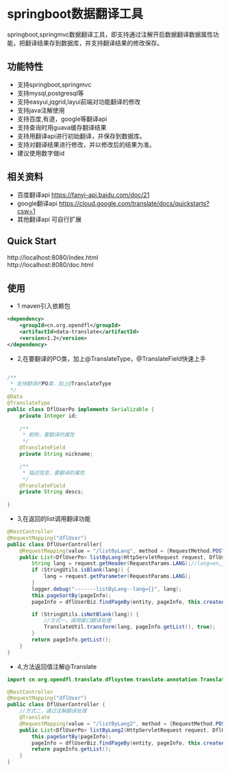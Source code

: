 # springboot数据翻译工具
springboot,springmvc数据翻译工具，即支持通过注解开启数据翻译数据属性功能，把翻译结果存到数据库，并支持翻译结果的修改保存。

## 功能特性
* 支持springboot,springmvc
* 支持mysql,postgresql等
* 支持easyui,jqgrid,layui前端对功能翻译的修改
* 支持java注解使用
* 支持百度,有道，google等翻译api
* 支持查询时用guava缓存翻译结果
* 支持用翻译api进行初始翻译，并保存到数据库。
* 支持对翻译结果进行修改，并以修改后的结果为准。
* 建议使用数字做id

## 相关资料
* 百度翻译api https://fanyi-api.baidu.com/doc/21
* google翻译api https://cloud.google.com/translate/docs/quickstarts?csw=1
* 其他翻译api 可自行扩展

## Quick Start
http://localhost:8080/index.html  
http://localhost:8080/doc.html

## 使用
* 1 maven引入依赖包
```xml
<dependency>
    <groupId>cn.org.opendfl</groupId>
    <artifactId>data-translate</artifactId>
    <version>1.2</version>
</dependency>
```
* 2,在要翻译的PO类，加上@TranslateType，@TranslateField快速上手
```java

/**
 * 支持翻译的PO类，加上@TranslateType
 */
@Data
@TranslateType
public class DflUserPo implements Serializable {
    private Integer id;
    
    /**
     * 昵称，要翻译的属性
     */
    @TranslateField
    private String nickname;

    /**
     * 描述信息，要翻译的属性
     */
    @TranslateField
    private String descs;
    
}
```
* 3,在返回的list调用翻译功能
```java
@RestController
@RequestMapping("dflUser")
public class DflUserController{
    @RequestMapping(value = "/listByLang", method = {RequestMethod.POST, RequestMethod.GET})
    public List<DflUserPo> listByLang(HttpServletRequest request, DflUserPo entity, MyPageInfo<DflUserPo> pageInfo) {
        String lang = request.getHeader(RequestParams.LANG);//lang=en,jp等，主语言zh不翻译
        if (StringUtils.isBlank(lang)) {
            lang = request.getParameter(RequestParams.LANG);
        }
        logger.debug("-------listByLang--lang={}", lang);
        this.pageSortBy(pageInfo);
        pageInfo = dflUserBiz.findPageBy(entity, pageInfo, this.createAllParams(request));

        if (StringUtils.isNotBlank(lang)) {
            //方式一，调用接口翻译处理
            TranslateUtil.transform(lang, pageInfo.getList(), true);
        }
        return pageInfo.getList();
    }
}
```
* 4,方法返回值注解@Translate

```java
import cn.org.opendfl.translate.dflsystem.translate.annotation.Translate;

@RestController
@RequestMapping("dflUser")
public class DflUserController {
    //方式二，通过注解翻译处理
    @Translate
    @RequestMapping(value = "/listByLang2", method = {RequestMethod.POST, RequestMethod.GET})
    public List<DflUserPo> listByLang2(HttpServletRequest request, DflUserPo entity, MyPageInfo<DflUserPo> pageInfo) {
        this.pageSortBy(pageInfo);
        pageInfo = dflUserBiz.findPageBy(entity, pageInfo, this.createAllParams(request));
        return pageInfo.getList();
    }
}
```